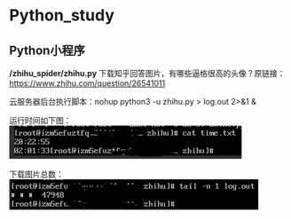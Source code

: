 # Python_study
Python小程序
---
**/zhihu_spider/zhihu.py** 下载知乎回答图片，有哪些逼格很高的头像？原链接：https://www.zhihu.com/question/26541011  

云服务器后台执行脚本：nohup python3 -u zhihu.py > log.out 2>&1 &  

运行时间如下图：  
![运行时间](zhihu_spider/img/time.png)  

下载图片总数：  
![图片总数](zhihu_spider/img/count.png)
